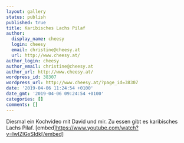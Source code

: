 ```yaml
---
layout: gallery
status: publish
published: true
title: Karibisches Lachs Pilaf
author:
  display_name: cheesy
  login: cheesy
  email: christine@cheesy.at
  url: http://www.cheesy.at/
author_login: cheesy
author_email: christine@cheesy.at
author_url: http://www.cheesy.at/
wordpress_id: 38307
wordpress_url: http://www.cheesy.at/?page_id=38307
date: '2019-04-06 11:24:54 +0100'
date_gmt: '2019-04-06 09:24:54 +0100'
categories: []
comments: []
---
```

Diesmal ein Kochvideo mit David und mir. Zu essen gibt es karibisches Lachs Pilaf.
[embed]https://www.youtube.com/watch?v=IwIZlGxSIdk[/embed]
